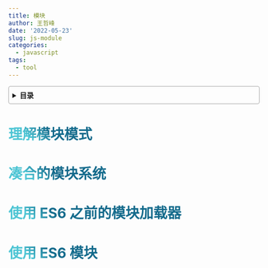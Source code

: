 ```yaml
---
title: 模块
author: 王哲峰
date: '2022-05-23'
slug: js-module
categories:
  - javascript
tags:
  - tool
---
```


<style>
h1 {
  background-color: #2B90B6;
  background-image: linear-gradient(45deg, #4EC5D4 10%, #146b8c 20%);
  background-size: 100%;
  -webkit-background-clip: text;
  -moz-background-clip: text;
  -webkit-text-fill-color: transparent;
  -moz-text-fill-color: transparent;
}
h2 {
  background-color: #2B90B6;
  background-image: linear-gradient(45deg, #4EC5D4 10%, #146b8c 20%);
  background-size: 100%;
  -webkit-background-clip: text;
  -moz-background-clip: text;
  -webkit-text-fill-color: transparent;
  -moz-text-fill-color: transparent;
}

details {
    border: 1px solid #aaa;
    border-radius: 4px;
    padding: .5em .5em 0;
}

summary {
    font-weight: bold;
    margin: -.5em -.5em 0;
    padding: .5em;
}

details[open] {
    padding: .5em;
}

details[open] summary {
    border-bottom: 1px solid #aaa;
    margin-bottom: .5em;
}
img {
    pointer-events: none;
}
</style>

<details><summary>目录</summary><p>

- [理解模块模式](#理解模块模式)
- [凑合的模块系统](#凑合的模块系统)
- [使用 ES6 之前的模块加载器](#使用-es6-之前的模块加载器)
- [使用 ES6 模块](#使用-es6-模块)
</p></details><p></p>


# 理解模块模式


# 凑合的模块系统

# 使用 ES6 之前的模块加载器

# 使用 ES6 模块

